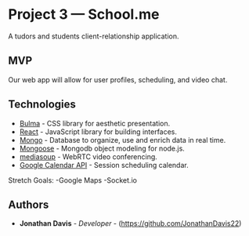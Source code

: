 # Project 3 — School.me

A tudors and students client-relationship application.

## MVP

Our web app will allow for user profiles, scheduling, and video chat.

##

## Technologies

* [Bulma](https://bulma.io/) - CSS library for aesthetic presentation.
* [React](https://reactjs.org/) - JavaScript library for building interfaces.
* [Mongo](https://www.mongodb.com/) - Database to organize, use and enrich data in real time.
* [Mongoose](https://mongoosejs.com/) - Mongodb object modeling for node.js.
* [mediasoup](https://mediasoup.org/) - WebRTC video conferencing.
* [Google Calendar API](https://developers.google.com/calendar/) - Session scheduling calendar.

Stretch Goals:
-Google Maps
-Socket.io

## Authors

* **Jonathan Davis** - *Developer* - (https://github.com/JonathanDavis22)
